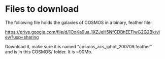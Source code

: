 # Files to download

The following file holds the galaxies of COSMOS
in a binary, feather file:


https://drive.google.com/file/d/1OoKa9ua_1XZJeH5NfCDBhEEFiwG2G2Bk/view?usp=sharing 

Download it, make sure it is named "cosmos_acs_iphot_200709.feather" and is in this COSMOS/ folder. It is ~90Mb.